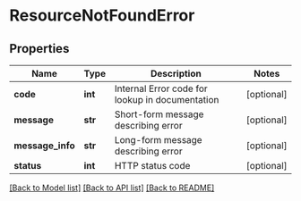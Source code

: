 # ResourceNotFoundError

## Properties
Name | Type | Description | Notes
------------ | ------------- | ------------- | -------------
**code** | **int** | Internal Error code for lookup in documentation | [optional] 
**message** | **str** | Short-form message describing error | [optional] 
**message_info** | **str** | Long-form message describing error | [optional] 
**status** | **int** | HTTP status code | [optional] 

[[Back to Model list]](../README.md#documentation-for-models) [[Back to API list]](../README.md#documentation-for-api-endpoints) [[Back to README]](../README.md)


